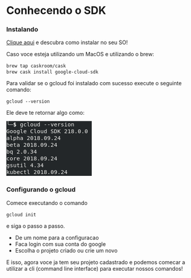 # Conhecendo o SDK

### Instalando

[Clique aqui](https://cloud.google.com/sdk/docs/quickstarts) e descubra como instalar no seu SO!

Caso voce esteja utilizando um MacOS e utilizando o brew:

```
brew tap caskroom/cask
brew cask install google-cloud-sdk
```

Para validar se o gcloud foi instalado com sucesso execute o seguinte comando:

```
gcloud --version
```

Ele deve te retornar algo como:

![gcloud --version](./img/gcloud-version.png)

### Configurando o gcloud

Comece executando o comando 

```
gcloud init
```

e siga o passo a passo.

* De um nome para a configuracao
* Faca login com sua conta do google
* Escolha o projeto criado ou crie um novo

E isso, agora voce ja tem seu projeto cadastrado e podemos comecar a utilizar a cli (command line interface) para executar nossos comandos!



